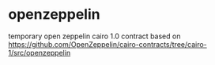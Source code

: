 # openzeppelin
temporary open zeppelin cairo 1.0 contract based on https://github.com/OpenZeppelin/cairo-contracts/tree/cairo-1/src/openzeppelin
